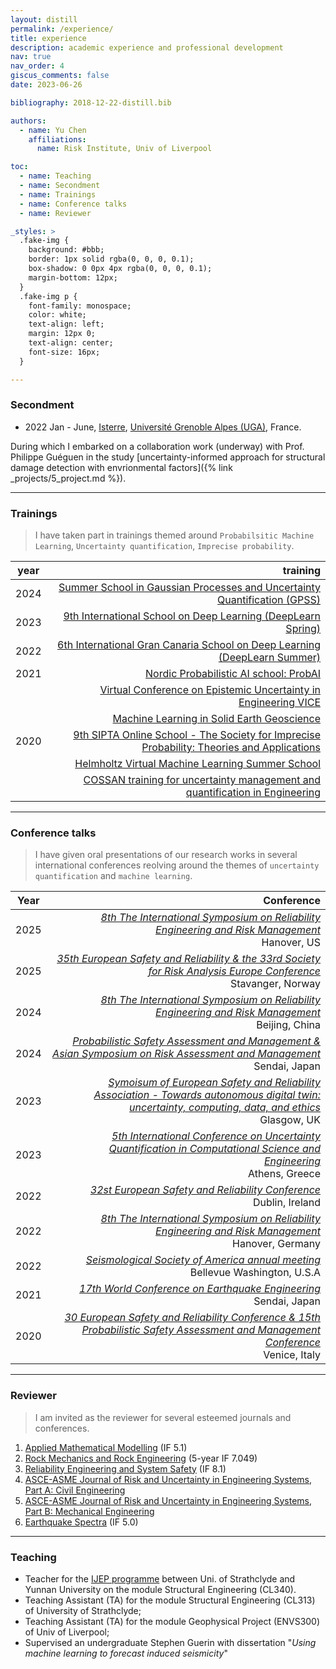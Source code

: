 ```yaml
---
layout: distill
permalink: /experience/
title: experience
description: academic experience and professional development
nav: true
nav_order: 4
giscus_comments: false
date: 2023-06-26

bibliography: 2018-12-22-distill.bib

authors:
  - name: Yu Chen
    affiliations:
      name: Risk Institute, Univ of Liverpool

toc:
  - name: Teaching
  - name: Secondment
  - name: Trainings 
  - name: Conference talks
  - name: Reviewer

_styles: >
  .fake-img {
    background: #bbb;
    border: 1px solid rgba(0, 0, 0, 0.1);
    box-shadow: 0 0px 4px rgba(0, 0, 0, 0.1);
    margin-bottom: 12px;
  }
  .fake-img p {
    font-family: monospace;
    color: white;
    text-align: left;
    margin: 12px 0;
    text-align: center;
    font-size: 16px;
  }

---
```


### Secondment

- 2022 Jan - June, <a href="https://www.isterre.fr/">Isterre</a>, <a href="https://www.univ-grenoble-alpes.fr/">Université Grenoble Alpes (UGA)</a>, France. 

During which I embarked on a collaboration work (underway) with Prof. Philippe Guéguen in the study [uncertainty-informed approach for structural damage detection with envrionmental factors]({% link _projects/5_project.md %}).

***

### Trainings

> I have taken part in trainings themed around `Probabilsitic Machine Learning`, `Uncertainty quantification`, `Imprecise probability`.

| year          | training      | 
| ------------- | -------------:| 
| 2024          | [Summer School in Gaussian Processes and Uncertainty Quantification (GPSS)](https://gpss.cc) |
| 2023          | [9th International School on Deep Learning (DeepLearn Spring)](https://deeplearn.irdta.eu/2023sp/)| 
| 2022          | [6th International Gran Canaria School on Deep Learning (DeepLearn Summer)](https://deeplearn.irdta.eu/2022su/)| 
| 2021          | [Nordic Probabilistic AI school: ProbAI](https://probabilistic.ai/) | 
|               | [Virtual Conference on Epistemic Uncertainty in Engineering VICE](https://riskinstitute.uk/events/vice/)| 
|               | [Machine Learning in Solid Earth Geoscience](https://web.cvent.com/event5c47c644-a0e3-4632-9736-4db8c04f4601/summary)| 
| 2020          | [9th SIPTA Online School - The Society for Imprecise Probability: Theories and Applications](https://school20.sipta.org/)| 
|               | [Helmholtz Virtual Machine Learning Summer School](https://www.helmholtz-hida.de/en/events/helmholtz-virtual-ml-summer-school-2020/)| 
|               | [COSSAN training for uncertainty management and quantification in Engineering](https://cossan.co.uk/training/training_UoL_2020.php)| 

***

### Conference talks

> I have given oral presentations of our research works in several international conferences reolving around the themes of `uncertainty quantification` and `machine learning`.

| Year          | Conference           |
| ------------- | --------------------:|
| 2025          | *[8th The International Symposium on Reliability Engineering and Risk Management](https://isrerm.org/)*<br />Hanover, US |
| 2025          | *[35th European Safety and Reliability & the 33rd Society for Risk Analysis Europe Conference](https://isrerm.org/)*<br />Stavanger, Norway |
| 2024          | *[8th The International Symposium on Reliability Engineering and Risk Management](https://isrerm.org/)*<br />Beijing, China |
| 2024          | *[Probabilistic Safety Assessment and Management & Asian Symposium on Risk Assessment and Management](https://isrerm.org/)*<br />Sendai, Japan |
| 2023          | *[Symoisum of European Safety and Reliability Association - Towards autonomous digital twin: uncertainty, computing, data, and ethics](https://sites.google.com/view/esra-digital-twins/home?authuser=0)*<br />Glasgow, UK |
| 2023          | *[5th International Conference on Uncertainty Quantification in Computational Science and Engineering](https://2023.uncecomp.org/)*<br />Athens, Greece |
| 2022          | *[32st European Safety and Reliability Conference](https://www.esrel2022.com/)*<br />Dublin, Ireland |
| 2022          | *[8th The International Symposium on Reliability Engineering and Risk Management](https://isrerm.org/)*<br />Hanover, Germany |
| 2022          | *[Seismological Society of America annual meeting](https://www.seismosoc.org/events/event/ssa-annual-meeting-2022/)*<br />Bellevue Washington, U.S.A |
| 2021          | *[17th World Conference on Earthquake Engineering](https://www.jaee.gr.jp/jp/event/wcee/)*<br />Sendai, Japan |
| 2020          | *[30 European Safety and Reliability Conference & 15th Probabilistic Safety Assessment and Management Conference](https://www.rpsonline.com.sg/proceedings/esrel2020/)*<br />Venice, Italy |

***

### Reviewer

> I am invited as the reviewer for several esteemed journals and conferences.

1. [Applied Mathematical Modelling](https://www.sciencedirect.com/journal/applied-mathematical-modelling) (IF 5.1)
2. [Rock Mechanics and Rock Engineering](https://www.springer.com/journal/603) (5-year IF 7.049)
3. [Reliability Engineering and System Safety](https://www.sciencedirect.com/journal/reliability-engineering-and-system-safety) (IF 8.1)
4. [ASCE-ASME Journal of Risk and Uncertainty in Engineering Systems, Part A: Civil Engineering](https://ascelibrary.org/journal/ajrua6)
5. [ASCE-ASME Journal of Risk and Uncertainty in Engineering Systems, Part B: Mechanical Engineering](https://ascelibrary.org/journal/ajrub7)
6. [Earthquake Spectra](https://journals.sagepub.com/home/EQS) (IF 5.0)

***

### Teaching

- Teacher for the [IJEP programme](https://www.strath.ac.uk/engineering/civilenvironmentalengineering/studywithus/internationaluniversitypartnerships/) between Uni. of Strathclyde and Yunnan University on the module Structural Engineering (CL340).
- Teaching Assistant (TA) for the module Structural Engineering (CL313) of University of Strathclyde;
- Teaching Assistant (TA) for the module Geophysical Project (ENVS300) of Univ of Liverpool;
- Supervised an undergraduate Stephen Guerin with dissertation "_Using machine learning to forecast induced seismicity_"





